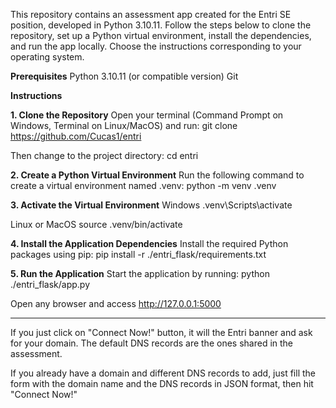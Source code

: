 This repository contains an assessment app created for the Entri SE position, developed in Python 3.10.11. 
Follow the steps below to clone the repository, set up a Python virtual environment, install the dependencies, and run the app locally. 
Choose the instructions corresponding to your operating system.

**Prerequisites**
Python 3.10.11 (or compatible version)
Git


**Instructions**

**1. Clone the Repository**
Open your terminal (Command Prompt on Windows, Terminal on Linux/MacOS) and run:
git clone https://github.com/Cucas1/entri

Then change to the project directory:
cd entri

**2. Create a Python Virtual Environment**
Run the following command to create a virtual environment named .venv:
python -m venv .venv


**3. Activate the Virtual Environment**
Windows
.venv\Scripts\activate

Linux or MacOS
source .venv/bin/activate


**4. Install the Application Dependencies**
Install the required Python packages using pip:
pip install -r ./entri_flask/requirements.txt


**5. Run the Application**
Start the application by running:
python ./entri_flask/app.py

Open any browser and access http://127.0.0.1:5000

-----------------------------------------------------------------------------------------------------------------------------------------------------

If you just click on "Connect Now!" button, it will the Entri banner and ask for your domain.
The default DNS records are the ones shared in the assessment.

If you already have a domain and different DNS records to add, just fill the form with the domain name and the DNS records in JSON format, then hit "Connect Now!"
